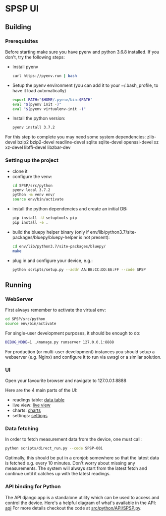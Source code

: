 # SPSP UI

## Building

### Prerequisites
Before starting make sure you have pyenv and python 3.6.8 installed.
If you don't, try the following steps:

* Install pyenv
  ```sh
  curl https://pyenv.run | bash
  ```

* Setup the pyenv environment (you can add it to your ~/.bash_profile, to have it load automatically)
  ```sh
  export PATH="$HOME/.pyenv/bin:$PATH"
  eval "$(pyenv init -)"
  eval "$(pyenv virtualenv-init -)"
  ```

* Install the python version:
  ```sh
  pyenv install 3.7.2
  ```

For this step to complete you may need some system dependencies: 
zlib-devel bzip2 bzip2-devel readline-devel sqlite sqlite-devel openssl-devel xz xz-devel libffi-devel libzbar-dev

### Setting up the project

* clone it
* configure the venv:
  ```sh
  cd SPSP/src/python
  pyenv local 3.7.2
  python -m venv env/
  source env/bin/activate
  ```
* install the python dependencies and create an initial DB:
  ```sh
  pip install -U setuptools pip
  pip install -e .
  ```
* build the bluepy helper binary (only if env/lib/python3.7/site-packages/bluepy/bluepy-helper is not present):
  ```sh
  cd env/lib/python3.7/site-packages/bluepy/
  make
  ```
* plug in and configure your device, e.g.:
  ```sh
  python scripts/setup.py --addr AA:BB:CC:DD:EE:FF --code SPSP
  ```

## Running

### WebServer
First always remember to activate the virtual env:
```sh
cd SPSP/src/python
source env/bin/activate
```

For single-user development purposes, it should be enough to do:
```sh
DEBUG_MODE=1 ./manage.py runserver 127.0.0.1:8888
```

For production (or multi-user development) instances you should setup a webserver (e.g. Nginx)
and configure it to run via uwsgi or a similar solution. 

### UI
Open your favourite browser and navigate to 127.0.0.1:8888

Here are the 4 main parts of the UI:
* readings table:
[data table](src/python/doc/lista.png)
* live view:
[live view](src/python/doc/podglad.png)
* charts:
[charts](src/python/doc/wykres.png)
* settings:
[settings](src/python/doc/ustawienia.png)

### Data fetching
In order to fetch measurement data from the device, one must call:
```sh
python scripts/direct_run.py --code SPSP-001
```
Optimally, this should be put in a cronjob somewhere so that the latest data is fetched e.g. every 10 minutes.
Don't worry about missing any measurements. The system will always start from the latest
fetch and continue until it catches up with the latest readings.

### API binding for Python
The API django app is a standalone utility which can be used to access and control the device.
Here's a helpful diagram of what's available in the API:
[api](src/python/doc/SPSP_API_PY.png)
For more details checkout the code at [src/python/API/SPSP.py](src/python/API/SPSP.py).
